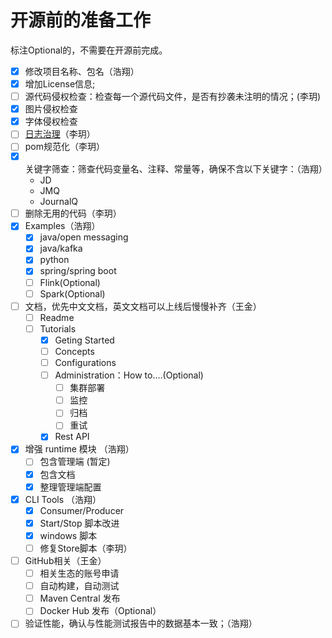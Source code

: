 # 开源前的准备工作

标注Optional的，不需要在开源前完成。

- [x] 修改项目名称、包名（浩翔）
- [x] 增加License信息;
- [ ] 源代码侵权检查：检查每一个源代码文件，是否有抄袭未注明的情况；(李玥)
- [x] 图片侵权检查
- [x] 字体侵权检查
- [ ] [日志治理](http://git.jd.com/laf/journalQ/issues/24)（李玥）
- [ ] pom规范化（李玥）
- [x] 关键字筛查：筛查代码变量名、注释、常量等，确保不含以下关键字：（浩翔）
  - JD
  - JMQ
  - JournalQ
- [ ] 删除无用的代码（李玥）
- [x] Examples（浩翔）
  - [x] java/open messaging
  - [x] java/kafka
  - [x] python
  - [x] spring/spring boot
  - [ ] Flink(Optional)
  - [ ] Spark(Optional)
- [ ] 文档，优先中文文档，英文文档可以上线后慢慢补齐（王金）
  - [ ] Readme
  - [ ] Tutorials
    - [x] Geting Started
    - [ ] Concepts
    - [ ] Configurations
    - [ ] Administration：How to....(Optional)
      - [ ] 集群部署
      - [ ] 监控
      - [ ] 归档
      - [ ] 重试
    - [x] Rest API
- [x] 增强 runtime 模块 （浩翔）
  - [ ] 包含管理端 (暂定)
  - [x] 包含文档
  - [x] 整理管理端配置
- [x] CLI Tools （浩翔）
  - [x] Consumer/Producer
  - [x] Start/Stop 脚本改进
  - [x] windows 脚本
  - [ ] 修复Store脚本（李玥）
- [ ] GitHub相关（王金）
  - [ ] 相关生态的账号申请
  - [ ] 自动构建，自动测试
  - [ ] Maven Central 发布
  - [ ] Docker Hub 发布（Optional）
- [ ] 验证性能，确认与性能测试报告中的数据基本一致；（浩翔）
